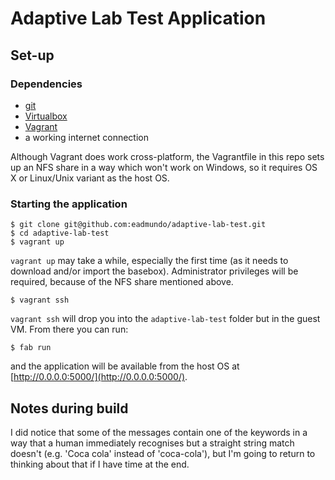 # Adaptive Lab Test Application #

## Set-up

### Dependencies

* [git](http://git-scm.com)
* [Virtualbox](https://www.virtualbox.org)
* [Vagrant](http://vagrantup.com)
* a working internet connection

Although Vagrant does work cross-platform, the Vagrantfile in this repo sets up an NFS share in a way which won't work on Windows, so it requires OS X or Linux/Unix variant as the host OS.

### Starting the application

	$ git clone git@github.com:eadmundo/adaptive-lab-test.git
	$ cd adaptive-lab-test
	$ vagrant up

`vagrant up` may take a while, especially the first time (as it needs to download and/or import the basebox). Administrator privileges will be required, because of the NFS share mentioned above.

	$ vagrant ssh

`vagrant ssh` will drop you into the `adaptive-lab-test` folder but in the guest VM. From there you can run:

	$ fab run

and the application will be available from the host OS at [http://0.0.0.0:5000/](http://0.0.0.0:5000/).

## Notes during build

I did notice that some of the messages contain one of the keywords in a way that a human immediately recognises but a straight string match doesn't (e.g. 'Coca cola' instead of 'coca-cola'), but I'm going to return to thinking about that if I have time at the end.
